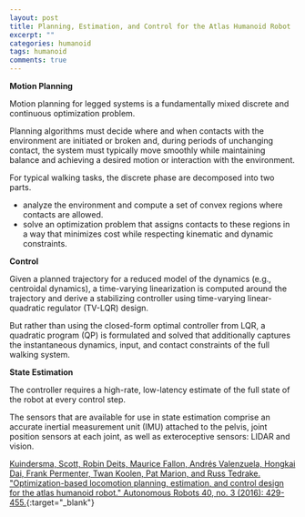 ```yaml
---
layout: post
title: Planning, Estimation, and Control for the Atlas Humanoid Robot
excerpt: ""
categories: humanoid
tags: humanoid
comments: true
---
```


**Motion Planning**

Motion planning for legged systems is a fundamentally mixed discrete and continuous optimization problem. 

Planning algorithms must decide where and when contacts with the environment are initiated or broken and, during periods of unchanging contact, the system must typically move smoothly while maintaining balance and achieving a desired motion or interaction with the environment. 

For typical walking tasks, the discrete phase are decomposed into two parts. 
- analyze the environment and compute a set of convex regions where contacts are allowed.
- solve an optimization problem that assigns contacts to these regions in a way that minimizes cost while respecting kinematic and dynamic constraints.

**Control**

Given a planned trajectory for a reduced model of the dynamics (e.g., centroidal dynamics), a time-varying linearization is computed around the trajectory and derive a stabilizing controller using time-varying linear-quadratic regulator (TV-LQR) design. 

But rather than using the closed-form optimal controller from LQR, a quadratic program (QP) is formulated and solved that additionally captures the instantaneous dynamics, input, and contact constraints of the full walking system.

**State Estimation**

The controller requires a high-rate, low-latency estimate of the full state of the robot at every control step.

The sensors that are available for use in state estimation comprise an accurate inertial measurement unit (IMU) attached to the pelvis, joint position sensors at each joint, as well as exteroceptive sensors: LIDAR and vision.


[Kuindersma, Scott, Robin Deits, Maurice Fallon, Andrés Valenzuela, Hongkai Dai, Frank Permenter, Twan Koolen, Pat Marion, and Russ Tedrake. "Optimization-based locomotion planning, estimation, and control design for the atlas humanoid robot." Autonomous Robots 40, no. 3 (2016): 429-455.](https://link.springer.com/article/10.1007/s10514-015-9479-3){:target="_blank"}